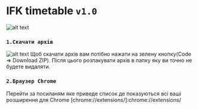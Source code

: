 # IFK timetable `v1.0`
![alt text](https://raw.githubusercontent.com/maxbutcher1/maxbutcher1.github.io/main/photoForExtension/screen.png)

### `1.Скачати архів`

![alt text](https://raw.githubusercontent.com/maxbutcher1/maxbutcher1.github.io/main/photoForExtension/s2.png)
Щоб скачати архів вам потібно нажати на зелену кнопку(Code => Download ZIP). Після цього розпакувати архів в папку яку ви точно не будете видаляти.

### `2.Браузер Chrome`

Перейти за посиланям яке приведе список де показуються всі ваші розширення для Chrome [chrome://extensions/]:chrome://extensions/
